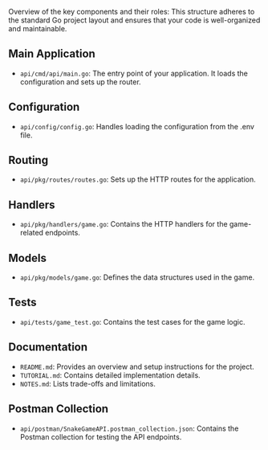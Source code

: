 Overview of the key components and their roles:
This structure adheres to the standard Go project layout and ensures that your code is well-organized and maintainable.

## Main Application

- `api/cmd/api/main.go`: The entry point of your application. It loads the configuration and sets up the router.

## Configuration

- `api/config/config.go`: Handles loading the configuration from the .env file.

## Routing

- `api/pkg/routes/routes.go`: Sets up the HTTP routes for the application.

## Handlers

- `api/pkg/handlers/game.go`: Contains the HTTP handlers for the game-related endpoints.

## Models

- `api/pkg/models/game.go`: Defines the data structures used in the game.

## Tests

- `api/tests/game_test.go`: Contains the test cases for the game logic.

## Documentation

- `README.md`: Provides an overview and setup instructions for the project.
- `TUTORIAL.md`: Contains detailed implementation details.
- `NOTES.md`: Lists trade-offs and limitations.

## Postman Collection

- `api/postman/SnakeGameAPI.postman_collection.json`: Contains the Postman collection for testing the API endpoints.
